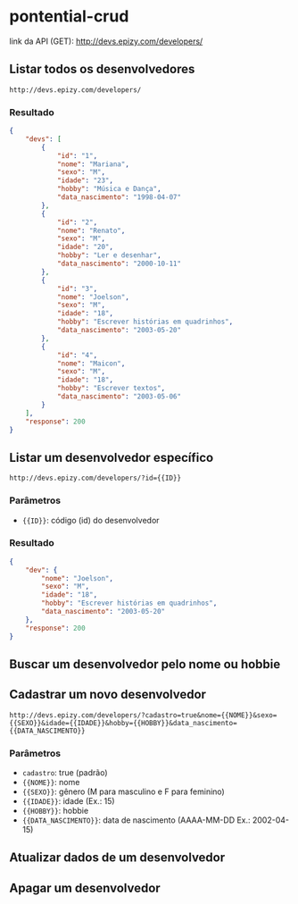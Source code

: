 # pontential-crud

link da API (GET): http://devs.epizy.com/developers/

## Listar todos os desenvolvedores

```
http://devs.epizy.com/developers/
```

### Resultado

```json
{
    "devs": [
        {
            "id": "1",
            "nome": "Mariana",
            "sexo": "M",
            "idade": "23",
            "hobby": "Música e Dança",
            "data_nascimento": "1998-04-07"
        },
        {
            "id": "2",
            "nome": "Renato",
            "sexo": "M",
            "idade": "20",
            "hobby": "Ler e desenhar",
            "data_nascimento": "2000-10-11"
        },
        {
            "id": "3",
            "nome": "Joelson",
            "sexo": "M",
            "idade": "18",
            "hobby": "Escrever histórias em quadrinhos",
            "data_nascimento": "2003-05-20"
        },
        {
            "id": "4",
            "nome": "Maicon",
            "sexo": "M",
            "idade": "18",
            "hobby": "Escrever textos",
            "data_nascimento": "2003-05-06"
        }
    ],
    "response": 200
}
```

## Listar um desenvolvedor específico

```
http://devs.epizy.com/developers/?id={{ID}}
```

### Parâmetros

- `{{ID}}`: código (id) do desenvolvedor

### Resultado

```json
{
    "dev": {
        "nome": "Joelson",
        "sexo": "M",
        "idade": "18",
        "hobby": "Escrever histórias em quadrinhos",
        "data_nascimento": "2003-05-20"
    },
    "response": 200
}
```

## Buscar um desenvolvedor pelo nome ou hobbie

## Cadastrar um novo desenvolvedor

```
http://devs.epizy.com/developers/?cadastro=true&nome={{NOME}}&sexo={{SEXO}}&idade={{IDADE}}&hobby={{HOBBY}}&data_nascimento={{DATA_NASCIMENTO}}
```

### Parâmetros

- `cadastro`: true (padrão)
- `{{NOME}}`: nome
- `{{SEXO}}`: gênero (M para masculino e F para feminino)
- `{{IDADE}}`: idade (Ex.: 15)
- `{{HOBBY}}`: hobbie
- `{{DATA_NASCIMENTO}}`: data de nascimento (AAAA-MM-DD Ex.: 2002-04-15)


## Atualizar dados de um desenvolvedor

## Apagar um desenvolvedor
